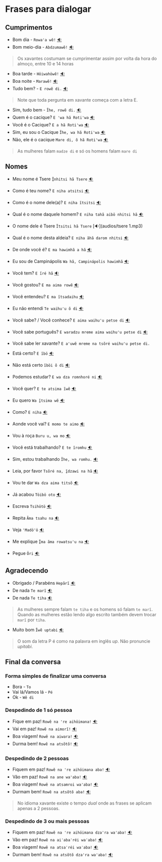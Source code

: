 # Frases para dialogar

## Cumprimentos

- Bom dia - `Rowaꞌa wẽ!` [🔉](audios/rowa_awe.mp3)
- Bom meio-dia - `Abdzumawẽ!` [🔉](audios/abdzu.mp3)

> Os xavantes costumam se cumprimentar assim por volta da hora do almoço, entre 10 e 14 horas

- Boa tarde - `Höiwahöwẽ!` [🔉](audios/hoiwahowe.mp3)
- Boa noite - `Marawẽ!` [🔉](audios/marawe.mp3)
- Tudo bem? - `E rowẽ di.` [🔉](audios/rowedi.mp3)

> Note que toda pergunta em xavante começa com a letra E.

- Sim, tudo bem - `Ĩhe, rowẽ di.` [🔉](audios/ihe.mp3)
- Quem é o cacique? `E ꞌwa hã Roti'wa` [🔉](audios/ewaha.mp3)
- Você é o Cacique? `E a hã Roti'wa` [🔉](audios/aharotiwa.mp3)
- Sim, eu sou o Cacique `Ĩhe, wa hã Roti'wa` [🔉](audios/waharotiwa.mp3)
- Não, ele é o cacique `Mare di, õ hã Roti'wa` [🔉](audios/maredioharotiwa.mp3)

> As mulheres falam `madze di` e só os homens falam `mare di`

## Nomes

- Meu nome é Tsere `Ĩ̱nhitsi hã Tsere`  [🔉](audios/tsere.mp3)
- Como é teu nome? `E niha atsitsi` [🔉](audios/nihaa.mp3)
- Como é o nome dele(a)? `E niha ĩtsitsi` [🔉](audios/itsitsi.mp3)
- Qual é o nome daquele homem?  `E niha tahã aibö nhitsi hã` [🔉](audios/tahaaibo.mp3)
- O nome dele é Tsere `Ĩtsitsi hã Tsere` [🔉](audios/tsere 1.mp3)
- Qual é o nome desta aldeia? `E niha ãhã darom nhitsi` [🔉](audios/darom.mp3)

- De onde você é? `E ma hawimhã a hã`  [🔉](audios/emahawimha.mp3)
- Eu sou de Campinápolis `Wa hã, Campinápolis hawimhã`  [🔉](audios/camphawi.mp3)
- Você tem? `E ĩré hã`  [🔉](audios/eireha.mp3)
- Você gostou? `E ma aima rowẽ` [🔉](audios/emaimarowe.mp3)
- Você entendeu? `E ma ĩtsadaihu`  [🔉](audios/ematsadaihu.mp3)
- Eu não entendi `Te waihu'u õ di`  [🔉](audios/tewaihuuodi.mp3)
- Você sabe? / Você conhece? `E aima waihu'u petse di` [🔉](audios/eaimawaihup.mp3)
- Você sabe português? `E waradzu mreme aima waihu'u petse di` [🔉](audios/waradzu2.mp3)
- Você sabe ler xavante? `E aꞌuwẽ mreme na tsõré waihuꞌu petse di.`
- Está certo? `E ĩbö`  [🔉](audios/eibo.mp3)
- Não está certo `ĩböi õ di`  [🔉](audios/iboiodi.mp3)
- Podemos estudar? `E wa dza romnhoré ni`  [🔉](audios/ewadzaromnhoreni.mp3)
- Você quer? `E te atsima ĩwẽ`  [🔉](audios/eteatsimaiwe.mp3)
- Eu quero `Wa ĩ̱tsima wẽ`  [🔉](audios/waitsimawe.mp3)
- Como? `E niha`  [🔉](audios/eniha.mp3)
- Aonde você vai? `E momo te aimo`  [🔉](audios/emomoteaimo.mp3)
- Vou à roça `Buru u, wa mo`  [🔉](audios/buruwamo.mp3)
- Você está trabalhando? `E te ĩromhu` [🔉](audios/eteiomhu.mp3)
- Sim, estou trabalhando `Ĩhe, wa romhu.` [🔉](audios/ihewaromhu.mp3)
- Leia, por favor `Tsõré na, ĩ̱dzawi na hã`  [🔉](audios/tsorena.mp3)
- Vou te dar `Wa dza aima titsõ` [🔉](audios/wadzaimatitso.mp3)
- Já acabou `Töibö oto` [🔉](audios/toibooto.mp3)
- Escreva `Tsihötö`  [🔉](audios/tsihoto.mp3)
- Repita `Ãma tsahu na`  [🔉](audios/amatsahuna.mp3)
- Veja  `'Madö'ö`  [🔉](audios/madoo.mp3)
- Me explique `Ĩ̱ma ãma rowatsu'u na` [🔉](audios/imaamarowatsuuna.mp3)
- Pegue `Öri`  [🔉](audios/ori.mp3)

## Agradecendo

- Obrigado / Parabéns `Hepãrĩ` [🔉](audios/hepari.mp3)
- De nada `Te marĩ` [🔉](audios/temari.mp3)
- De nada `Te tiha` [🔉](audios/tetiha.mp3)

> As mulheres sempre falam `te tiha` e os homens só falam `te marĩ`. Quando as mulheres estão lendo algo escrito também devem trocar `marĩ` por `tiha`.

- Muito bom `Ĩwẽ uptabi`  [🔉](audios/iweuptabi.mp3)

> O som da letra P é como na palavra em inglês *up*. Não pronuncie *upitabi*.

## Final da conversa

### Forma simples de finalizar uma conversa

- Bora - `To`
- Vai lá/Vamos lá - `Pé`
- Ok - `Wẽ di`

### Despedindo de 1 só pessoa

- Fique em paz! `Rowẽ na 're aihöimana!` [🔉](audios/11.mp3)
- Vai em paz! `Rowẽ na aimorĩ!` [🔉](audios/12.mp3)
- Boa viagem! `Rowẽ na aiwara!` [🔉](audios/13.mp3)
- Durma bem! `Rowẽ na atsõtõ!` [🔉](audios/14.mp3)

### Despedindo de 2 pessoas

- Fiquem em paz! `Rowẽ na 're aihöimana aba!` [🔉](audios/21.mp3)
- Vão em paz! `Rowẽ na ane wa'aba!` [🔉](audios/22.mp3)
- Boa viagem! `Rowẽ na atsamroi wa'aba!` [🔉](audios/23.mp3)
- Durmam bem! `Rowẽ na atsõtõ aba!` [🔉](audios/24.mp3)

> No idioma xavante existe o tempo *dual* onde as frases se aplicam apenas a 2 pessoas.

### Despedindo de 3 ou mais pessoas

- Fiquem em paz! `Rowẽ na 're aihöimana dza'ra wa'aba!` [🔉](audios/31.mp3)
- Vão em paz! `Rowẽ na aiˈabaˈréi waˈaba!` [🔉](audios/32.mp3)
- Boa viagem! `Rowẽ na atsaˈréi waˈaba!` [🔉](audios/33.mp3)
- Durmam bem! `Rowẽ na atsõtõ dzaꞌra waꞌaba!` [🔉](audios/34.mp3)
